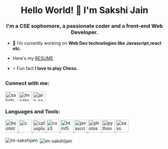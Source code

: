 <h1 align="center">Hello World! 👋 I'm Sakshi Jain</h1>
<h3 align="center">I'm a CSE sophomore, a passionate coder and a front-end Web Developer.</h3>

- 🔭 I’m currently working on **Web Dev technologies like Javascript,react etc.**

- Here's my <a href ="https://drive.google.com/file/d/1nFSReqNHdlN5MxnNLfmjIugxmFNCIdmw/view?usp=sharing">RESUME</a>

- ⚡ Fun fact **I love to play Chess.**

<h3 align="left">Connect with me:</h3>
<p align="left">
<a href="https://www.linkedin.com/in/sakshi-jain-3198631b4/" target="blank"><img align="center" src="https://cdn.jsdelivr.net/npm/simple-icons@3.0.1/icons/linkedin.svg" alt="sakshi jain" height="30" width="40" /></a>
<a href="https://instagram.com/imsakshi._.jain" target="blank"><img align="center" src="https://cdn.jsdelivr.net/npm/simple-icons@3.0.1/icons/instagram.svg" alt="imsakshi._.jain" height="30" width="40" /></a>
<a href="https://www.hackerrank.com/jain_sakshi09221" target="blank"><img align="center" src="https://cdn.jsdelivr.net/npm/simple-icons@3.0.1/icons/hackerrank.svg" alt="jain_sakshi09221" height="30" width="40" /></a>
</p>

<h3 align="left">Languages and Tools:</h3>
<p align="left"> <a href="https://getbootstrap.com" target="_blank"> <img src="https://devicons.github.io/devicon/devicon.git/icons/bootstrap/bootstrap-plain.svg" alt="bootstrap" width="40" height="40"/> </a> <a href="https://www.cprogramming.com/" target="_blank"> <img src="https://devicons.github.io/devicon/devicon.git/icons/c/c-original.svg" alt="c" width="40" height="40"/> </a> <a href="https://www.w3schools.com/cpp/" target="_blank"> <img src="https://devicons.github.io/devicon/devicon.git/icons/cplusplus/cplusplus-original.svg" alt="cplusplus" width="40" height="40"/> </a> <a href="https://www.w3schools.com/css/" target="_blank"> <img src="https://devicons.github.io/devicon/devicon.git/icons/css3/css3-original-wordmark.svg" alt="css3" width="40" height="40"/> </a> <a href="https://www.w3.org/html/" target="_blank"> <img src="https://devicons.github.io/devicon/devicon.git/icons/html5/html5-original-wordmark.svg" alt="html5" width="40" height="40"/> </a> <a href="https://developer.mozilla.org/en-US/docs/Web/JavaScript" target="_blank"> <img src="https://devicons.github.io/devicon/devicon.git/icons/javascript/javascript-original.svg" alt="javascript" width="40" height="40"/> </a> <a href="https://www.photoshop.com/en" target="_blank"> <img src="https://devicons.github.io/devicon/devicon.git/icons/photoshop/photoshop-plain.svg" alt="photoshop" width="40" height="40"/> </a> <a href="https://www.python.org" target="_blank"> <img src="https://devicons.github.io/devicon/devicon.git/icons/python/python-original.svg" alt="python" width="40" height="40"/> </a> <a href="https://sass-lang.com" target="_blank"> <img src="https://devicons.github.io/devicon/devicon.git/icons/sass/sass-original.svg" alt="sass" width="40" height="40"/> </a> </p>


<p><img align="left" src="https://github-readme-stats.vercel.app/api/top-langs?username=im-sakshijain&show_icons=true&locale=en&layout=compact" alt="im-sakshijain" /></p>

<p>&nbsp;<img align="center" src="https://github-readme-stats.vercel.app/api?username=im-sakshijain&show_icons=true&locale=en" alt="im-sakshijain" /></p>

